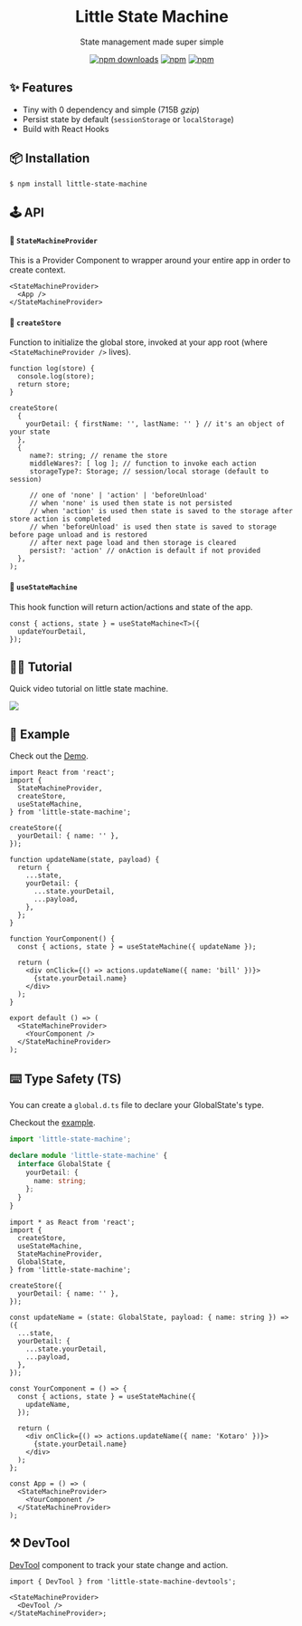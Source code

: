 <div align="center">
    <h1>Little State Machine</h1>
    
State management made super simple
</div>

<div align="center">

[![npm downloads](https://img.shields.io/npm/dm/little-state-machine.svg?style=for-the-badge)](https://www.npmjs.com/package/little-state-machine)
[![npm](https://img.shields.io/npm/dt/little-state-machine.svg?style=for-the-badge)](https://www.npmjs.com/package/little-state-machine)
[![npm](https://img.shields.io/bundlephobia/minzip/little-state-machine?style=for-the-badge)](https://bundlephobia.com/result?p=little-state-machine)

</div>

<h2>✨ Features</h2>

- Tiny with 0 dependency and simple (715B _gzip_)
- Persist state by default (`sessionStorage` or `localStorage`)
- Build with React Hooks

<h2>📦 Installation</h2>

    $ npm install little-state-machine

<h2>🕹 API</h2>

#### 🔗 `StateMachineProvider`

This is a Provider Component to wrapper around your entire app in order to create context.

```tsx
<StateMachineProvider>
  <App />
</StateMachineProvider>
```

#### 🔗 `createStore`

Function to initialize the global store, invoked at your app root (where `<StateMachineProvider />` lives).

```tsx
function log(store) {
  console.log(store);
  return store;
}

createStore(
  {
    yourDetail: { firstName: '', lastName: '' } // it's an object of your state
  },
  {
     name?: string; // rename the store
     middleWares?: [ log ]; // function to invoke each action
     storageType?: Storage; // session/local storage (default to session)
     
     // one of 'none' | 'action' | 'beforeUnload'
     // when 'none' is used then state is not persisted
     // when 'action' is used then state is saved to the storage after store action is completed
     // when 'beforeUnload' is used then state is saved to storage before page unload and is restored
     // after next page load and then storage is cleared
     persist?: 'action' // onAction is default if not provided
  },
);
```

#### 🔗 `useStateMachine`

This hook function will return action/actions and state of the app.

```tsx
const { actions, state } = useStateMachine<T>({
  updateYourDetail,
});
```

<h2>💁‍♂️ Tutorial</h2>

Quick video tutorial on little state machine.

<a href="https://scrimba.com/scrim/ceqRebca">
<img src="https://raw.githubusercontent.com/bluebill1049/little-state-machine/master/docs/tutorial.png" />
</a>

<h2>📖 Example</h2>

Check out the <a href="https://codesandbox.io/s/wild-dawn-ud8bq">Demo</a>.

```tsx
import React from 'react';
import {
  StateMachineProvider,
  createStore,
  useStateMachine,
} from 'little-state-machine';

createStore({
  yourDetail: { name: '' },
});

function updateName(state, payload) {
  return {
    ...state,
    yourDetail: {
      ...state.yourDetail,
      ...payload,
    },
  };
}

function YourComponent() {
  const { actions, state } = useStateMachine({ updateName });

  return (
    <div onClick={() => actions.updateName({ name: 'bill' })}>
      {state.yourDetail.name}
    </div>
  );
}

export default () => (
  <StateMachineProvider>
    <YourComponent />
  </StateMachineProvider>
);
```

## ⌨️ Type Safety (TS)

You can create a `global.d.ts` file to declare your GlobalState's type.

Checkout the [example](https://codesandbox.io/s/typescript-forked-xs30h).

```ts
import 'little-state-machine';

declare module 'little-state-machine' {
  interface GlobalState {
    yourDetail: {
      name: string;
    };
  }
}
```

```tsx
import * as React from 'react';
import {
  createStore,
  useStateMachine,
  StateMachineProvider,
  GlobalState,
} from 'little-state-machine';

createStore({
  yourDetail: { name: '' },
});

const updateName = (state: GlobalState, payload: { name: string }) => ({
  ...state,
  yourDetail: {
    ...state.yourDetail,
    ...payload,
  },
});

const YourComponent = () => {
  const { actions, state } = useStateMachine({
    updateName,
  });

  return (
    <div onClick={() => actions.updateName({ name: 'Kotaro' })}>
      {state.yourDetail.name}
    </div>
  );
};

const App = () => (
  <StateMachineProvider>
    <YourComponent />
  </StateMachineProvider>
);
```

<h2>⚒ DevTool</h2>

[DevTool](https://github.com/bluebill1049/little-state-machine-dev-tools) component to track your state change and action.

```tsx
import { DevTool } from 'little-state-machine-devtools';

<StateMachineProvider>
  <DevTool />
</StateMachineProvider>;
```
